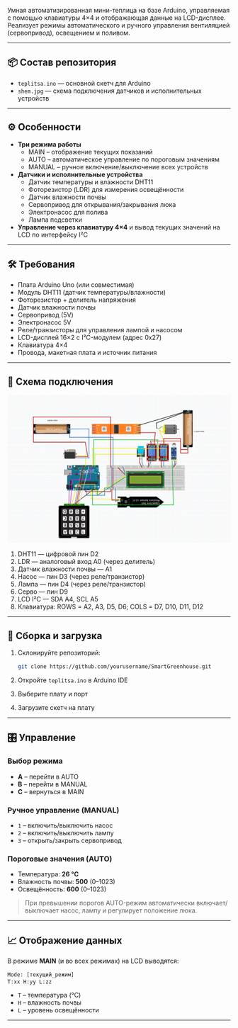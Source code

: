 Умная автоматизированная мини-теплица на базе Arduino, управляемая с помощью клавиатуры 4×4 и отображающая данные на LCD-дисплее. Реализует режимы автоматического и ручного управления вентиляцией (сервопривод), освещением и поливом.

---

## 📦 Состав репозитория

- `teplitsa.ino` — основной скетч для Arduino  
- `shem.jpg` — схема подключения датчиков и исполнительных устройств  

---

## ⚙️ Особенности

- **Три режима работы**  
  - MAIN – отображение текущих показаний  
  - AUTO – автоматическое управление по пороговым значениям  
  - MANUAL – ручное включение/выключение всех устройств  
- **Датчики и исполнительные устройства**  
  - Датчик температуры и влажности DHT11  
  - Фоторезистор (LDR) для измерения освещённости  
  - Датчик влажности почвы  
  - Сервопривод для открывания/закрывания люка  
  - Электронасос для полива  
  - Лампа подсветки  
- **Управление через клавиатуру 4×4** и вывод текущих значений на LCD по интерфейсу I²C

---

## 🛠 Требования

- Плата Arduino Uno (или совместимая)  
- Модуль DHT11 (датчик температуры/влажности)  
- Фоторезистор + делитель напряжения  
- Датчик влажности почвы  
- Сервопривод (5V)  
- Электронасос 5V  
- Реле/транзисторы для управления лампой и насосом  
- LCD-дисплей 16×2 с I²C-модулем (адрес 0x27)  
- Клавиатура 4×4  
- Провода, макетная плата и источник питания

---

## 🔌 Схема подключения

![Схема подключения](shem.jpg)

1. DHT11 — цифровой пин D2  
2. LDR — аналоговый вход A0 (через делитель)  
3. Датчик влажности почвы — A1  
4. Насос — пин D3 (через реле/транзистор)  
5. Лампа — пин D4 (через реле/транзистор)  
6. Серво — пин D9  
7. LCD I²C — SDA A4, SCL A5  
8. Клавиатура: ROWS = A2, A3, D5, D6; COLS = D7, D10, D11, D12  

---

## 🚀 Сборка и загрузка

1. Склонируйте репозиторий:
   ```bash
   git clone https://github.com/yourusername/SmartGreenhouse.git
   ```

2. Откройте `teplitsa.ino` в Arduino IDE
3. Выберите плату и порт
4. Загрузите скетч на плату

---

## 🎛 Управление

### Выбор режима
* **A** – перейти в AUTO
* **B** – перейти в MANUAL
* **C** – вернуться в MAIN

### Ручное управление (MANUAL)
* `1` – включить/выключить насос
* `2` – включить/выключить лампу
* `3` – открыть/закрыть сервопривод

### Пороговые значения (AUTO)
* Температура: **26 °C**
* Влажность почвы: **500** (0–1023)
* Освещённость: **600** (0–1023)

> При превышении порогов AUTO-режим автоматически включает/выключает насос, лампу и регулирует положение люка.

---

## 📈 Отображение данных

В режиме **MAIN** (и во всех режимах) на LCD выводятся:
```
Mode: [текущий_режим]
T:xx H:yy L:zz
```
* `T` – температура (°C)
* `H` – влажность почвы
* `L` – уровень освещённости

---
